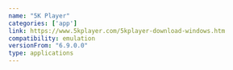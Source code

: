 ```yaml
---
name: "5K Player"
categories: ['app']
link: https://www.5kplayer.com/5kplayer-download-windows.htm
compatibility: emulation
versionFrom: "6.9.0.0"
type: applications
---
```


